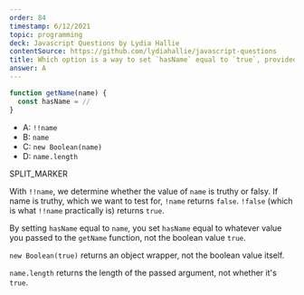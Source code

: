 ```yaml
---
order: 84
timestamp: 6/12/2021
topic: programming
deck: Javascript Questions by Lydia Hallie
contentSource: https://github.com/lydiahallie/javascript-questions
title: Which option is a way to set `hasName` equal to `true`, provided you cannot pass `true` as an argument?
answer: A
---
```


  

```javascript
function getName(name) {
  const hasName = //
}
```

- A: `!!name`
- B: `name`
- C: `new Boolean(name)`
- D: `name.length`




SPLIT_MARKER

With `!!name`, we determine whether the value of `name` is truthy or falsy. If name is truthy, which we want to test for, `!name` returns `false`. `!false` (which is what `!!name` practically is) returns `true`.

By setting `hasName` equal to `name`, you set `hasName` equal to whatever value you passed to the `getName` function, not the boolean value `true`.

`new Boolean(true)` returns an object wrapper, not the boolean value itself.

`name.length` returns the length of the passed argument, not whether it's `true`.



